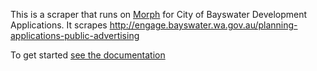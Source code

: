 This is a scraper that runs on [Morph](https://morph.io) for City of Bayswater Development Applications. It scrapes http://engage.bayswater.wa.gov.au/planning-applications-public-advertising

To get started [see the documentation](https://morph.io/documentation)

